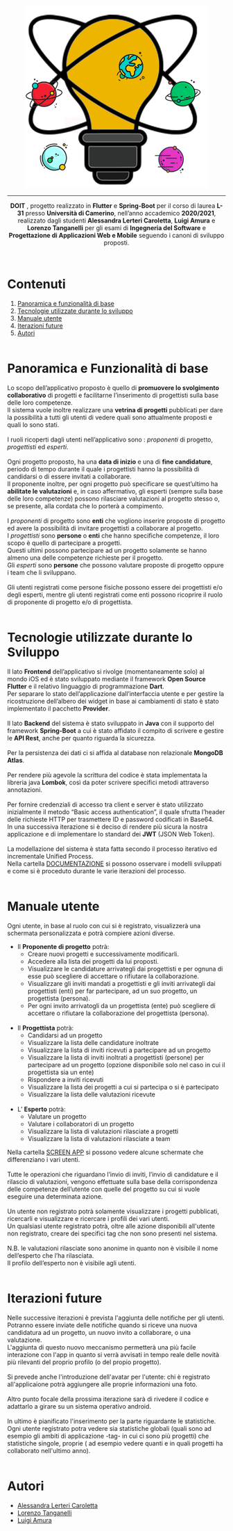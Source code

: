<p align= "center">
<img src = "https://github.com/LorenzoTanga-bot/DOIT/blob/master/frontend/assets/images/logo.png"> 
</p>

---

<p align= "center">  
<b>DOIT</b> , progetto realizzato in <b>Flutter</b> e <b>Spring-Boot</b> per il corso di laurea <b>L-31</b> presso <b>Università di Camerino</b>, nell’anno accademico <b>2020/2021</b>, realizzato dagli studenti <b>Alessandra Lerteri Caroletta</b>, <b>Luigi Amura</b> e <b>Lorenzo Tanganelli</b> per gli esami di <b>Ingegneria del Software</b> e <b>Progettazione di Applicazioni Web e Mobile</b> seguendo i canoni di sviluppo proposti.
</p>
<br>

# Contenuti
1. [Panoramica e funzionalità di base](#panoramica) 
2. [Tecnologie utilizzate durante lo sviluppo](#tecnologie)
3. [Manuale utente](#manuale)
4. [Iterazioni future](#iterazioni)
5. [Autori](#autori)
<br><br>

# Panoramica e Funzionalità di base <a name = "panoramica" > </a>
Lo scopo dell’applicativo proposto è quello di <b>promuovere lo svolgimento collaborativo</b> di progetti e facilitarne l’inserimento di progettisti sulla base delle loro competenze. <br>
Il sistema vuole inoltre realizzare una <b>vetrina di progetti</b> pubblicati per dare la possibilità a tutti gli utenti di vedere quali sono attualmente proposti e quali lo sono stati. <br> <br>
I ruoli ricoperti dagli utenti nell’applicativo sono : <i>proponenti</i> di progetto, <i>progettisti</i> ed <i>esperti</i>. <br> <br>
Ogni progetto proposto, ha una <b>data di inizio</b> e una di <b>fine candidature</b>, periodo di tempo durante il quale i progettisti hanno la possibilità di candidarsi o di essere invitati a collaborare.<br>
Il proponente inoltre, per ogni progetto può specificare se quest’ultimo ha <b>abilitate le valutazioni</b> e, in caso affermativo, gli esperti (sempre sulla base delle loro competenze) possono rilasciare valutazioni al progetto stesso o, se presente, alla cordata che lo porterà a compimento.<br> <br>
I <i>proponenti</i> di progetto sono <b>enti</b> che vogliono inserire proposte di progetto ed avere la possibilità di invitare progettisti a collaborare al progetto.
<br>
I <i>progettisti</i> sono <b>persone</b> o <b>enti</b> che hanno specifiche competenze, il loro scopo è quello di partecipare a progetti. <br>  Questi ultimi possono partecipare ad un progetto solamente se hanno almeno una delle competenze richieste per il progetto.<br>
Gli <i>esperti</i> sono <b>persone</b> che possono valutare proposte di progetto oppure i team che li sviluppano.<br><br>
Gli utenti registrati come persone fisiche possono essere dei progettisti e/o degli esperti, mentre gli utenti registrati come enti possono ricoprire il ruolo di proponente di progetto e/o di progettista.<br><br>

# Tecnologie utilizzate durante lo Sviluppo <a name = "tecnologie" > </a>

Il lato <b>Frontend</b> dell’applicativo si rivolge (momentaneamente solo) al mondo iOS ed è stato sviluppato mediante il framework <b>Open Source Flutter</b> e il relativo linguaggio di programmazione <b>Dart</b>.<br> 
Per separare lo stato dell’applicazione dall’interfaccia utente e per gestire la ricostruzione dell’albero dei widget in base ai cambiamenti di stato è stato implementato il pacchetto <b>Provider</b>. <br> <br>
Il lato <b>Backend</b> del sistema è stato sviluppato in <b>Java</b> con il supporto del framework <b>Spring-Boot</b> a cui è stato affidato il compito di scrivere e gestire le <b>API Rest</b>, anche per quanto riguarda la sicurezza.<br> <br>
Per la persistenza dei dati ci si affida al database non relazionale <b>MongoDB Atlas</b>.<br> <br>
Per rendere più agevole la scrittura del codice è stata implementata la libreria java <b>Lombok</b>, così da poter scrivere specifici metodi attraverso annotazioni.<br> <br>
Per fornire credenziali di accesso tra client e server è stato utilizzato inizialmente il metodo “Basic access authentication”, il quale sfrutta l’header delle richieste HTTP per trasmettere ID e password codificati in Base64.<br> In una successiva iterazione si è deciso di rendere più sicura la nostra applicazione e di implementare lo standard dei <b>JWT</b> (JSON Web Token). <br> <br>
La modellazione del sistema è stata fatta secondo il processo iterativo ed incrementale Unified Process. <br>
Nella cartella [DOCUMENTAZIONE](/Documentazione) si possono osservare i modelli sviluppati e come si è proceduto durante le varie iterazioni del processo.
<br><br>

#  Manuale utente  <a name = "manuale" > </a>

Ogni utente, in base al ruolo con cui si è registrato, visualizzerà una schermata personalizzata e potrà compiere azioni diverse. <br>

* Il **Proponente di progetto** potrà:
    - Creare nuovi progetti e successivamente modificarli.
    - Accedere alla lista dei progetti da lui proposti.
     - Visualizzare le candidature arrivategli dai progettisti e per ognuna di esse può scegliere di accettare o rifiutare la collaborazione.
    - Visualizzare gli inviti mandati a progettisti e gli inviti arrivategli dai progettisti (enti) per far partecipare, ad un suo progetto, un progettista (persona).
    - Per ogni invito arrivatogli da un progettista (ente) può scegliere di accettare o rifiutare la collaborazione del progettista (persona). 
    <br> <br>
* Il **Progettista** potrà:
    - Candidarsi ad un progetto
    - Visualizzare la lista delle candidature inoltrate
    - Visualizzare la lista di inviti ricevuti a partecipare ad un progetto
    - Visualizzare la lista di inviti inoltrati a progettisti (persone) per partecipare ad un progetto (opzione disponibile solo nel caso in cui il progettista sia un ente)
     - Rispondere a inviti ricevuti
     - Visualizzare la lista dei progetti a cui si partecipa o si è partecipato
    - Visualizzare la lista delle valutazioni ricevute 
    <br> <br>
* L’ **Esperto** potrà:
    - Valutare un progetto
    - Valutare i collaboratori di un progetto
    - Visualizzare la lista di valutazioni rilasciate a progetti
    - Visualizzare la lista di valutazioni rilasciate a team <br>

Nella cartella [SCREEN APP](/Screen%20App) si possono vedere alcune schermate che differenziano i vari utenti. <br> <br>
Tutte le operazioni che riguardano l’invio di inviti, l’invio di candidature e il rilascio di valutazioni, vengono effettuate sulla base della corrispondenza delle competenze dell’utente con quelle del progetto su cui si vuole eseguire una determinata azione. <br> <br>
Un utente non registrato potrà solamente visualizzare i progetti pubblicati, ricercarli e visualizzare e ricercare i profili dei vari utenti.  <br> Un qualsiasi utente registrato potrà, oltre alle azione disponibili all'utente non registrato, creare dei specifici tag che non sono presenti nel sistema.<br> <br>
N.B. le valutazioni rilasciate sono anonime in quanto non è visibile il nome dell’esperto che l’ha rilasciata. <br>
Il profilo dell’esperto non è visibile agli utenti. 
<br> <br>

#  Iterazioni future  <a name = "iterazioni" > </a>

Nelle successive iterazioni è prevista l'aggiunta delle notifiche per gli utenti. <br>
Potranno essere inviate delle  notifiche quando si riceve una nuova candidatura ad un progetto, un nuovo invito a collaborare, o una valutazione. <br>
L'aggiunta di questo nuovo meccanismo permetterà una più facile interazione con l'app in quanto si verrà avvisati in tempo reale delle novità più rilevanti del proprio profilo (o del propio progetto). <br> <br>
Si prevede anche l'introduzione dell'avatar per l'utente: chi è registrato all'applicaione potrà aggiungere alle proprie informazioni una foto. <br> <br>
Altro punto focale della prossima iterazione sarà di rivedere il codice e adattarlo a girare su un sistema operativo android. <br> <br>
In ultimo è pianificato l'inserimento per la parte riguardante le statistiche. <br> Ogni utente registrato potra vedere sia statistiche globali (quali sono ad esempio gli ambiti di applicazione -tag- in cui ci sono più progetti) che statistiche singole, proprie ( ad esempio vedere quanti e in quali progetti ha collaborato nell'ultimo anno).
<br><br>


# Autori <a name = "autori" > </a>
* [Alessandra Lerteri Caroletta](https://github.com/Leerti)
* [Lorenzo Tanganelli](https://github.com/LorenzoTanga-bot)
* [Luigi Amura](https://github.com/Louam-dev)

